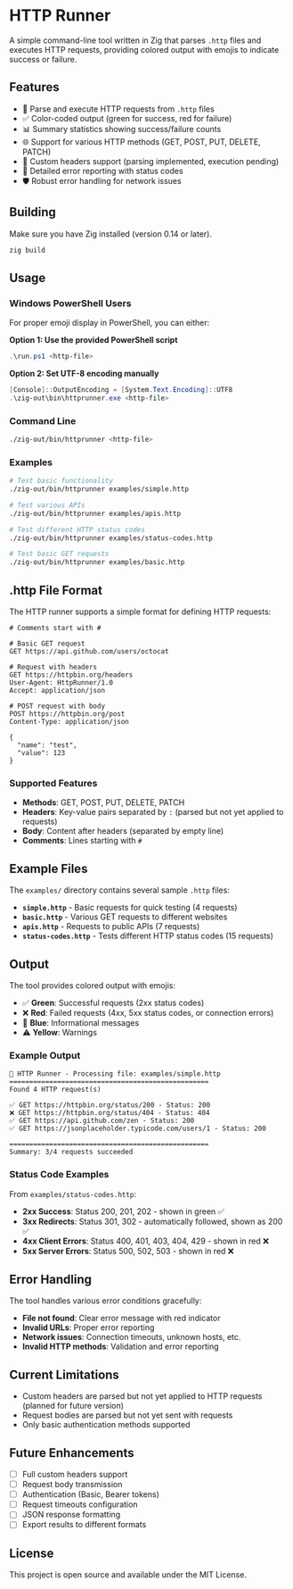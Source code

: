 # HTTP Runner

A simple command-line tool written in Zig that parses `.http` files and executes HTTP requests, providing colored output with emojis to indicate success or failure.

## Features

- 🚀 Parse and execute HTTP requests from `.http` files
- ✅ Color-coded output (green for success, red for failure)
- 📊 Summary statistics showing success/failure counts
- 🌐 Support for various HTTP methods (GET, POST, PUT, DELETE, PATCH)
- 📝 Custom headers support (parsing implemented, execution pending)
- 🎯 Detailed error reporting with status codes
- 🛡️ Robust error handling for network issues

## Building

Make sure you have Zig installed (version 0.14 or later).

```bash
zig build
```

## Usage

### Windows PowerShell Users

For proper emoji display in PowerShell, you can either:

**Option 1: Use the provided PowerShell script**
```powershell
.\run.ps1 <http-file>
```

**Option 2: Set UTF-8 encoding manually**
```powershell
[Console]::OutputEncoding = [System.Text.Encoding]::UTF8
.\zig-out\bin\httprunner.exe <http-file>
```

### Command Line

```bash
./zig-out/bin/httprunner <http-file>
```

### Examples

```bash
# Test basic functionality
./zig-out/bin/httprunner examples/simple.http

# Test various APIs
./zig-out/bin/httprunner examples/apis.http

# Test different HTTP status codes
./zig-out/bin/httprunner examples/status-codes.http

# Test basic GET requests
./zig-out/bin/httprunner examples/basic.http
```

## .http File Format

The HTTP runner supports a simple format for defining HTTP requests:

```http
# Comments start with #

# Basic GET request
GET https://api.github.com/users/octocat

# Request with headers
GET https://httpbin.org/headers
User-Agent: HttpRunner/1.0
Accept: application/json

# POST request with body
POST https://httpbin.org/post
Content-Type: application/json

{
  "name": "test",
  "value": 123
}
```

### Supported Features

- **Methods**: GET, POST, PUT, DELETE, PATCH
- **Headers**: Key-value pairs separated by `:` (parsed but not yet applied to requests)
- **Body**: Content after headers (separated by empty line)
- **Comments**: Lines starting with `#`

## Example Files

The `examples/` directory contains several sample `.http` files:

- **`simple.http`** - Basic requests for quick testing (4 requests)
- **`basic.http`** - Various GET requests to different websites
- **`apis.http`** - Requests to public APIs (7 requests)
- **`status-codes.http`** - Tests different HTTP status codes (15 requests)

## Output

The tool provides colored output with emojis:

- ✅ **Green**: Successful requests (2xx status codes)
- ❌ **Red**: Failed requests (4xx, 5xx status codes, or connection errors)
- 🚀 **Blue**: Informational messages
- ⚠️ **Yellow**: Warnings

### Example Output

```text
🚀 HTTP Runner - Processing file: examples/simple.http
==================================================
Found 4 HTTP request(s)

✅ GET https://httpbin.org/status/200 - Status: 200
❌ GET https://httpbin.org/status/404 - Status: 404
✅ GET https://api.github.com/zen - Status: 200
✅ GET https://jsonplaceholder.typicode.com/users/1 - Status: 200

==================================================
Summary: 3/4 requests succeeded
```

### Status Code Examples

From `examples/status-codes.http`:
- **2xx Success**: Status 200, 201, 202 - shown in green ✅
- **3xx Redirects**: Status 301, 302 - automatically followed, shown as 200 ✅
- **4xx Client Errors**: Status 400, 401, 403, 404, 429 - shown in red ❌
- **5xx Server Errors**: Status 500, 502, 503 - shown in red ❌

## Error Handling

The tool handles various error conditions gracefully:

- **File not found**: Clear error message with red indicator
- **Invalid URLs**: Proper error reporting
- **Network issues**: Connection timeouts, unknown hosts, etc.
- **Invalid HTTP methods**: Validation and error reporting

## Current Limitations

- Custom headers are parsed but not yet applied to HTTP requests (planned for future version)
- Request bodies are parsed but not yet sent with requests
- Only basic authentication methods supported

## Future Enhancements

- [ ] Full custom headers support
- [ ] Request body transmission
- [ ] Authentication (Basic, Bearer tokens)
- [ ] Request timeouts configuration
- [ ] JSON response formatting
- [ ] Export results to different formats

## License

This project is open source and available under the MIT License.